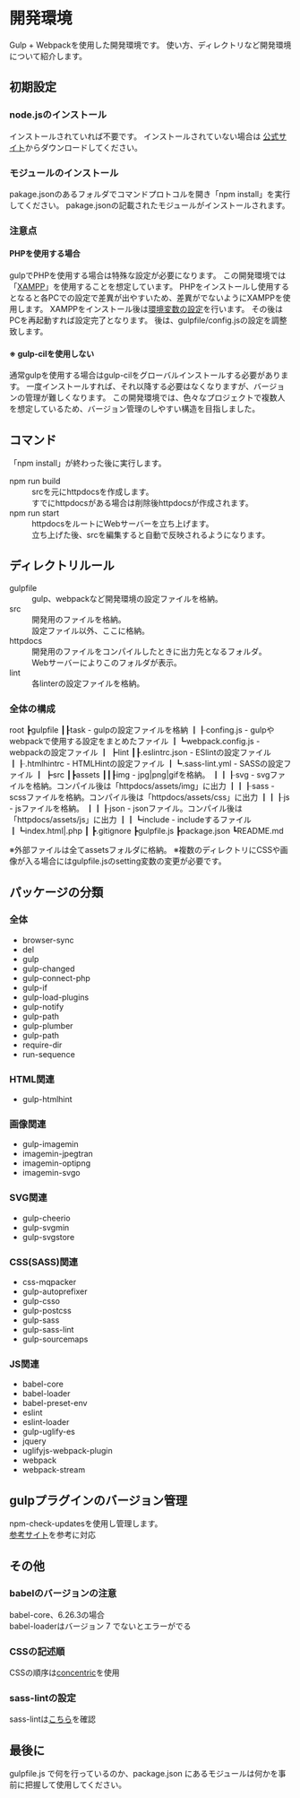 # 開発環境

Gulp + Webpackを使用した開発環境です。
使い方、ディレクトリなど開発環境について紹介します。

## 初期設定
### node.jsのインストール
インストールされていれば不要です。
インストールされていない場合は <a href="https://nodejs.org/ja/" target="_blank">公式サイト</a>からダウンロードしてください。

### モジュールのインストール
pakage.jsonのあるフォルダでコマンドプロトコルを開き「npm install」を実行してください。
pakage.jsonの記載されたモジュールがインストールされます。

### 注意点

#### PHPを使用する場合
gulpでPHPを使用する場合は特殊な設定が必要になります。
この開発環境では「<a href="https://www.apachefriends.org/jp/index.html" target="_blank">XAMPP</a>」を使用することを想定しています。
PHPをインストールし使用するとなると各PCでの設定で差異が出やすいため、差異がでないようにXAMPPを使用します。
XAMPPをインストール後は<a href="https://pc-karuma.net/xampp-php-path/" target="_blank">環境変数の設定</a>を行います。
その後はPCを再起動すれば設定完了となります。
後は、gulpfile/config.jsの設定を調整致します。

#### ※ gulp-cilを使用しない
通常gulpを使用する場合はgulp-cilをグローバルインストールする必要があります。
一度インストールすれば、それ以降する必要はなくなりますが、バージョンの管理が難しくなります。
この開発環境では、色々なプロジェクトで複数人を想定しているため、バージョン管理のしやすい構造を目指しました。

## コマンド
「npm install」が終わった後に実行します。

<dl>
<dt>npm run build</dt>
<dd>srcを元にhttpdocsを作成します。<br>すでにhttpdocsがある場合は削除後httpdocsが作成されます。</dd>

<dt>npm run start</dt>
<dd>httpdocsをルートにWebサーバーを立ち上げます。<br>立ち上げた後、srcを編集すると自動で反映されるようになります。</dd>
</dl>

## ディレクトリルール
<dl>
<dt>gulpfile</dt>
<dd>gulp、webpackなど開発環境の設定ファイルを格納。</dd>

<dt>src</dt>
<dd>開発用のファイルを格納。<br>設定ファイル以外、ここに格納。</dd>

<dt>httpdocs</dt>
<dd>開発用のファイルをコンパイルしたときに出力先となるフォルダ。<br>Webサーバーによりこのフォルダが表示。</dd>

<dt>lint</dt>
<dd>各linterの設定ファイルを格納。</dd>
</dl>

### 全体の構成
root
┣gulpfile
┃┠task              - gulpの設定ファイルを格納
┃┠confing.js        - gulpやwebpackで使用する設定をまとめたファイル
┃┗webpack.config.js - webpackの設定ファイル
┃
┣lint
┃┠.eslintrc.json - ESlintの設定ファイル
┃┠.htmlhintrc    - HTMLHintの設定ファイル
┃┗.sass-lint.yml - SASSの設定ファイル
┃
┣src
┃┣assets
┃┃┠img     - jpg|png|gifを格納。
┃┃┠svg     - svgファイルを格納。コンパイル後は「httpdocs/assets/img」に出力
┃┃┠sass    - scssファイルを格納。コンパイル後は「httpdocs/assets/css」に出力
┃┃┠js      - jsファイルを格納。
┃┃┠json    - jsonファイル。コンパイル後は「httpdocs/assets/js」に出力
┃┃┗include - includeするファイル
┃┗index.html|.php
┃
┣.gitignore
┣gulpfile.js
┣package.json
┗README.md

※外部ファイルは全てassetsフォルダに格納。
※複数のディレクトリにCSSや画像が入る場合にはgulpfile.jsのsetting変数の変更が必要です。

## パッケージの分類
### 全体
- browser-sync
- del
- gulp
- gulp-changed
- gulp-connect-php
- gulp-if
- gulp-load-plugins
- gulp-notify
- gulp-path
- gulp-plumber
- gulp-path
- require-dir
- run-sequence

### HTML関連
- gulp-htmlhint

### 画像関連
- gulp-imagemin
- imagemin-jpegtran
- imagemin-optipng
- imagemin-svgo

### SVG関連
- gulp-cheerio
- gulp-svgmin
- gulp-svgstore

### CSS(SASS)関連
- css-mqpacker
- gulp-autoprefixer
- gulp-csso
- gulp-postcss
- gulp-sass
- gulp-sass-lint
- gulp-sourcemaps

### JS関連
- babel-core
- babel-loader
- babel-preset-env
- eslint
- eslint-loader
- gulp-uglify-es
- jquery
- uglifyjs-webpack-plugin
- webpack
- webpack-stream

## gulpプラグインのバージョン管理
npm-check-updatesを使用し管理します。<br>
<a href="http://tacamy.hatenablog.com/entry/2016/08/10/193603" target="_blank">参考サイト</a>を参考に対応

## その他
### babelのバージョンの注意
babel-core、6.26.3の場合<br>
babel-loaderはバージョン 7 でないとエラーがでる

### CSSの記述順
CSSの順序は<a href="https://github.com/sasstools/sass-lint/blob/develop/lib/config/property-sort-orders/concentric.yml" target="_blank">concentric</a>を使用

### sass-lintの設定
sass-lintは<a href="https://github.com/sasstools/sass-lint/tree/develop/docs/rules" target="_blank">こちら</a>を確認

## 最後に
gulpfile.js で何を行っているのか、package.json にあるモジュールは何かを事前に把握して使用してください。
